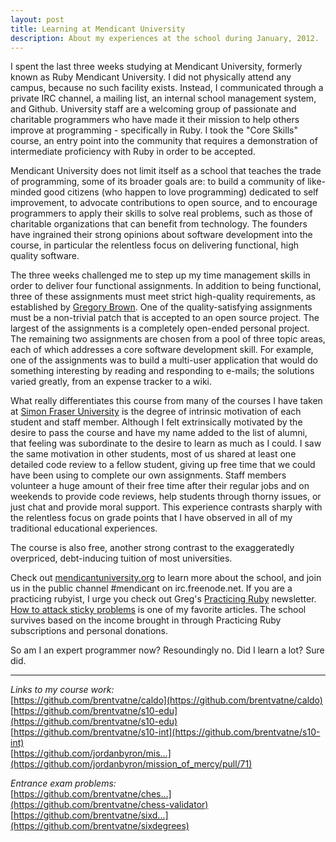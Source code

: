 ```yaml
---
layout: post
title: Learning at Mendicant University
description: About my experiences at the school during January, 2012.
---
```


I spent the last three weeks studying at Mendicant University, formerly known as Ruby Mendicant University. I did not physically attend any campus, because no such facility exists. Instead, I communicated through a private IRC channel, a mailing list, an internal school management system, and Github. University staff are a welcoming group of passionate and charitable programmers who have made it their mission to help others improve at programming - specifically in Ruby. I took the "Core Skills" course, an entry point into the community that requires a demonstration of intermediate proficiency with Ruby in order to be accepted.

Mendicant University does not limit itself as a school that teaches the trade of programming, some of its broader goals are: to build a community of like-minded good citizens (who happen to love programming) dedicated to self improvement, to advocate contributions to open source, and to encourage programmers to apply their skills to solve real problems, such as those of charitable organizations that can benefit from technology. The founders have ingrained their strong opinions about software development into the course, in particular the relentless focus on delivering functional, high quality software.

The three weeks challenged me to step up my time management skills in order to deliver four functional assignments. In addition to being functional, three of these assignments must meet strict high-quality requirements, as established by [Gregory Brown](http://community.mendicantuniversity.org/people/sandal). One of the quality-satisfying assignments must be a non-trivial patch that is accepted to an open source project. The largest of the assignments is a completely open-ended personal project. The remaining two assignments are chosen from a pool of three topic areas, each of which addresses a core software development skill. For example, one of the assignments was to build a multi-user application that would do something interesting by reading and responding to e-mails; the solutions varied greatly, from an expense tracker to a wiki.

What really differentiates this course from many of the courses I have taken at [Simon Fraser University](http://www.sfu.ca/) is the degree of intrinsic motivation of each student and staff member. Although I felt extrinsically motivated by the desire to pass the course and have my name added to the list of alumni, that feeling was subordinate to the desire to learn as much as I could. I saw the same motivation in other students, most of us shared at least one detailed code review to a fellow student, giving up free time that we could have been using to complete our own assignments. Staff members volunteer a huge amount of their free time after their regular jobs and on weekends to provide code reviews, help students through thorny issues, or just chat and provide moral support. This experience contrasts sharply with the relentless focus on grade points that I have observed in all of my traditional educational experiences.

The course is also free, another strong contrast to the exaggeratedly overpriced, debt-inducing tuition of most universities.

Check out [mendicantuniversity.org](http://mendicantuniversity.org/) to learn more about the school, and join us in the public channel #mendicant on irc.freenode.net. If you are a practicing rubyist, I urge you check out Greg's [Practicing Ruby](http://practicingruby.com/) newsletter. [How to attack sticky problems](http://practicingruby.com/articles/shared/iumrvfluosyi) is one of my favorite articles. The school survives based on the income brought in through Practicing Ruby subscriptions and personal donations.

So am I an expert programmer now? Resoundingly no. Did I learn a lot? Sure did.

<hr/>

_Links to my course work:_<br/>
[https://github.com/brentvatne/caldo](https://github.com/brentvatne/caldo) <br/>
[https://github.com/brentvatne/s10-edu](https://github.com/brentvatne/s10-edu) <br/>
[https://github.com/brentvatne/s10-int](https://github.com/brentvatne/s10-int) <br/>
[https://github.com/jordanbyron/mis...](https://github.com/jordanbyron/mission_of_mercy/pull/71)

_Entrance exam problems:_<br/>
[https://github.com/brentvatne/ches...](https://github.com/brentvatne/chess-validator) <br/>
[https://github.com/brentvatne/sixd...](https://github.com/brentvatne/sixdegrees)


